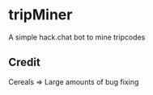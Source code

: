 # tripMiner
A simple hack.chat bot to mine tripcodes
## Credit
Cereals => Large amounts of bug fixing
